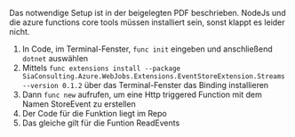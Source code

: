 Das notwendige Setup ist in der beigelegten PDF beschrieben. NodeJs und die azure functions core tools müssen installiert sein, sonst klappt es leider nicht.

1) In Code, im Terminal-Fenster, `func init` eingeben und anschließend `dotnet` auswählen
1) Mittels `func extensions install --package SiaConsulting.Azure.WebJobs.Extensions.EventStoreExtension.Streams --version 0.1.2` über das Terminal-Fenster das Binding installieren
1) Dann `func new` aufrufen, um eine Http triggered Function mit dem Namen StoreEvent zu erstellen
1) Der Code für die Funktion liegt im Repo
1) Das gleiche gilt für die Funtion ReadEvents